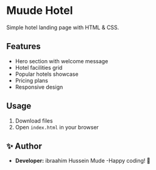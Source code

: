 # Muude Hotel

Simple hotel landing page with HTML & CSS.

## Features
- Hero section with welcome message
- Hotel facilities grid
- Popular hotels showcase
- Pricing plans
- Responsive design

## Usage
1. Download files
2. Open `index.html` in your browser


## ✨ Author

- **Developer:** ibraahim Hussein Mude
-Happy coding! 🚀

